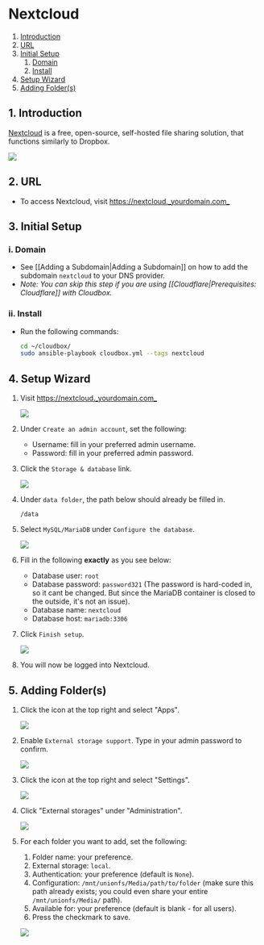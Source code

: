 # Nextcloud

1. [Introduction](extras-nextcloud.md#1-introduction)
2. [URL](extras-nextcloud.md#2-url)
3. [Initial Setup](extras-nextcloud.md#3-initial-setup)
   1. [Domain](extras-nextcloud.md#i-domain)
   2. [Install](extras-nextcloud.md#ii-install)
4. [Setup Wizard](extras-nextcloud.md#4-setup-wizard)
5. [Adding Folder\(s\)](extras-nextcloud.md#5-adding-folders)

## 1. Introduction

[Nextcloud](https://nextcloud.com) is a free, open-source, self-hosted file sharing solution, that functions similarly to Dropbox.

![](https://i.imgur.com/aIHp22i.png)

## 2. URL

* To access Nextcloud, visit [https://nextcloud.\_yourdomain.com\_](https://nextcloud._yourdomain.com_)

## 3. Initial Setup

### i. Domain

* See \[\[Adding a Subdomain\|Adding a Subdomain\]\] on how to add the subdomain `nextcloud` to your DNS provider.
* _Note: You can skip this step if you are using \[\[Cloudflare\|Prerequisites: Cloudflare\]\] with Cloudbox._

### ii. Install

* Run the following commands:

  ```bash
  cd ~/cloudbox/
  sudo ansible-playbook cloudbox.yml --tags nextcloud
  ```

## 4. Setup Wizard

1. Visit [https://nextcloud.\_yourdomain.com\_](https://nextcloud._yourdomain.com_)

   ![](https://i.imgur.com/akcVDEl.png)

2. Under `Create an admin account`, set the following:
   * Username: fill in your preferred admin username.
   * Password: fill in your preferred admin password.
3. Click the `Storage & database` link.

   ![](https://i.imgur.com/BRpV7i6.png)

4. Under `data folder`, the path below should already be filled in.

   ```text
   /data
   ```

5. Select `MySQL/MariaDB` under `Configure the database`.

   ![](https://i.imgur.com/Ck012rr.png)

6. Fill in the following **exactly** as you see below:
   * Database user: `root`
   * Database password: `password321` \(The password is hard-coded in, so it cant be changed. But since the MariaDB container is closed to the outside, it's not an issue\).
   * Database name: `nextcloud`
   * Database host: `mariadb:3306`
7. Click `Finish setup`.

   ![](https://i.imgur.com/jU8wOUD.png)

8. You will now be logged into Nextcloud.

## 5. Adding Folder\(s\)

1. Click the icon at the top right and select "Apps".

   ![](https://i.imgur.com/cHQUv1Z.png)

2. Enable `External storage support`. Type in your admin password to confirm.

   ![](https://i.imgur.com/2nKCBVt.png)

3. Click the icon at the top right and select "Settings".

   ![](https://i.imgur.com/c3vDcR7.png)

4. Click "External storages" under "Administration".

   ![](https://i.imgur.com/Gi7Lhxe.png)

5. For each folder you want to add, set the following:

   1. Folder name: your preference.
   2. External storage: `local`.
   3. Authentication: your preference \(default is `None`\).
   4. Configuration: `/mnt/unionfs/Media/path/to/folder` \(make sure this path already exists; you could even share your entire `/mnt/unionfs/Media/` path\).
   5. Available for: your preference \(default is blank - for all users\).
   6. Press the checkmark to save.

   ![](https://i.imgur.com/YCLJm5w.png)

